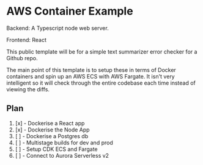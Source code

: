 # AWS Container Example

Backend:
A Typescript node web server.

Frontend:
React

This public template will be for a simple text summarizer error checker for a Github repo.

The main point of this template is to setup these in terms of Docker containers and spin up an AWS ECS with AWS Fargate. It isn't very intelligent so it will check through the entire codebase each time instead of viewing the diffs.

## Plan

1. [x] - Dockerise a React app
2. [x] - Dockerise the Node App
3. [ ] - Dockerise a Postgres db
4. [ ] - Multistage builds for dev and prod
5. [ ] - Setup CDK ECS and Fargate
6. [ ] - Connect to Aurora Serverless v2
